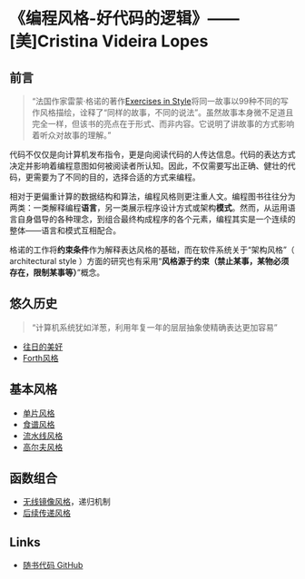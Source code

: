 # 《编程风格-好代码的逻辑》—— [美]Cristina Videira Lopes

## 前言

> “法国作家雷蒙·格诺的著作[Exercises in Style](https://en.wikipedia.org/wiki/Exercises_in_Style)将同一故事以99种不同的写作风格描绘，诠释了“同样的故事，不同的说法”。虽然故事本身微不足道且完全一样，但该书的亮点在于形式、而非内容。它说明了讲故事的方式影响着听众对故事的理解。”

代码不仅仅是向计算机发布指令，更是向阅读代码的人传达信息。代码的表达方式决定并影响着编程意图如何被阅读者所认知。因此，不仅需要写出正确、健壮的代码，更需要为了不同的目的，选择合适的方式来编程。

相对于更偏重计算的数据结构和算法，编程风格则更注重人文。编程图书往往分为两类：一类解释编程**语言**，另一类展示程序设计方式或架构**模式**。然而，从运用语言自身倡导的各种理念，到组合最终构成程序的各个元素，编程其实是一个连续的整体——语言和模式互相配合。

格诺的工作将**约束条件**作为解释表达风格的基础，而在软件系统关于“架构风格”（ architectural style ）方面的研究也有采用“**风格源于约束（禁止某事，某物必须存在，限制某事等）**”概念。

## 悠久历史

> “计算机系统犹如洋葱，利用年复一年的层层抽象使精确表达更加容易”

- [往日的美好](./011-good-old-times/README.md)
- [Forth风格](./012-go-forth/README.md)

## 基本风格

- [单片风格](./021-monolith/README.md)
- [食谱风格](./022-cookbook/README.md)
- [流水线风格](./023-pipeline/README.md)
- [高尔夫风格](./024-code-golf/README.md)

## 函数组合

- [无线镜像风格](./031-infinite-mirror/README.md)，递归机制
- [后续传递风格](./032-kick-forward/README.md)

## Links

- [随书代码 GitHub](https://github.com/crista/exercises-in-programming-style)
